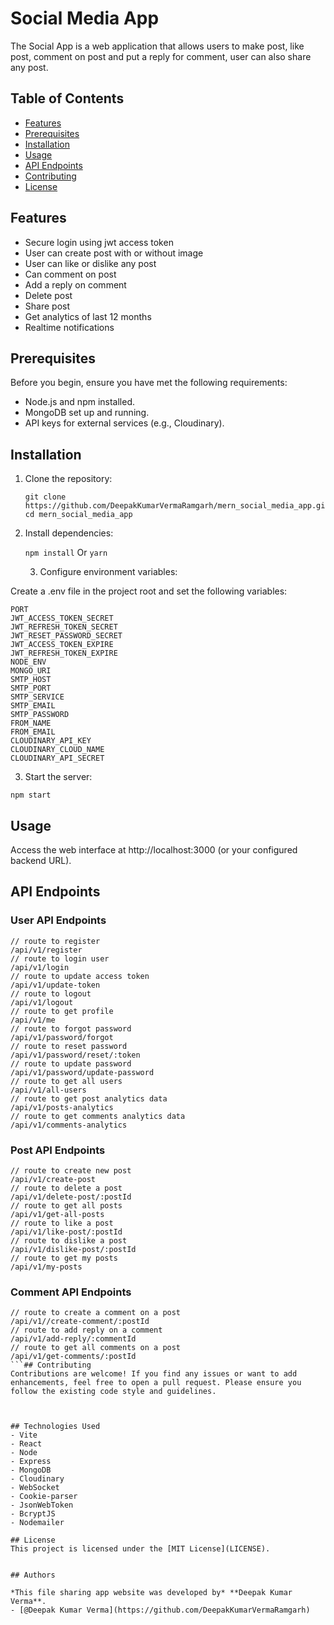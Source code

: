 
# Social Media App

The Social App is a web application that allows users to make post, like post, comment on post and put a reply for comment, user can also share any post.

## Table of Contents

- [Features](#features)
- [Prerequisites](#prerequisites)
- [Installation](#installation)
- [Usage](#usage)
- [API Endpoints](#api-endpoints)
- [Contributing](#contributing)
- [License](#license)
## Features

- Secure login using jwt access token
- User can create post with or without image
- User can like or dislike any post
- Can comment on post
- Add a reply on comment
- Delete post
- Share post
- Get analytics of last 12 months
- Realtime notifications


## Prerequisites

Before you begin, ensure you have met the following requirements:

- Node.js and npm installed.
- MongoDB set up and running.
- API keys for external services (e.g., Cloudinary).

## Installation

1. Clone the repository:

   ```shell
   git clone https://github.com/DeepakKumarVermaRamgarh/mern_social_media_app.git
   cd mern_social_media_app
   ```

2. Install dependencies:

    `npm install` Or `yarn`

    3. Configure environment variables:

Create a .env file in the project root and set the following variables:
```shell
PORT
JWT_ACCESS_TOKEN_SECRET
JWT_REFRESH_TOKEN_SECRET
JWT_RESET_PASSWORD_SECRET
JWT_ACCESS_TOKEN_EXPIRE
JWT_REFRESH_TOKEN_EXPIRE
NODE_ENV
MONGO_URI
SMTP_HOST
SMTP_PORT
SMTP_SERVICE
SMTP_EMAIL
SMTP_PASSWORD
FROM_NAME
FROM_EMAIL
CLOUDINARY_API_KEY
CLOUDINARY_CLOUD_NAME
CLOUDINARY_API_SECRET
```

3. Start the server: 

`npm start`




    
## Usage

Access the web interface at http://localhost:3000 (or your configured backend URL).


## API Endpoints
### User API Endpoints
```shell
// route to register
/api/v1/register
// route to login user
/api/v1/login
// route to update access token
/api/v1/update-token
// route to logout
/api/v1/logout
// route to get profile
/api/v1/me
// route to forgot password
/api/v1/password/forgot
// route to reset password
/api/v1/password/reset/:token
// route to update password
/api/v1/password/update-password
// route to get all users
/api/v1/all-users
// route to get post analytics data
/api/v1/posts-analytics
// route to get comments analytics data
/api/v1/comments-analytics
```

### Post API Endpoints
```shell
// route to create new post
/api/v1/create-post
// route to delete a post
/api/v1/delete-post/:postId
// route to get all posts
/api/v1/get-all-posts
// route to like a post
/api/v1/like-post/:postId
// route to dislike a post
/api/v1/dislike-post/:postId
// route to get my posts
/api/v1/my-posts
```

### Comment API Endpoints
```shell
// route to create a comment on a post
/api/v1//create-comment/:postId
// route to add reply on a comment
/api/v1/add-reply/:commentId
// route to get all comments on a post
/api/v1/get-comments/:postId
```## Contributing
Contributions are welcome! If you find any issues or want to add enhancements, feel free to open a pull request. Please ensure you follow the existing code style and guidelines.



## Technologies Used
- Vite
- React
- Node
- Express
- MongoDB
- Cloudinary
- WebSocket
- Cookie-parser
- JsonWebToken
- BcryptJS
- Nodemailer

## License
This project is licensed under the [MIT License](LICENSE).


## Authors

*This file sharing app website was developed by* **Deepak Kumar Verma**.
- [@Deepak Kumar Verma](https://github.com/DeepakKumarVermaRamgarh)

